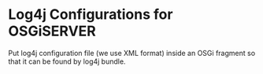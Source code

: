 Log4j Configurations for OSGiSERVER
===================================

Put log4j configuration file (we use XML format) inside an OSGi fragment so that it can be found by log4j bundle.
